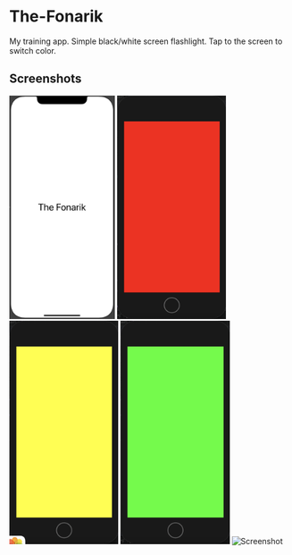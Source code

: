 # The-Fonarik
My training app. Simple black/white screen flashlight.
Tap to the screen to switch color.
## Screenshots
<img src="Screenshots/launchScreen.png" height="400" alt="Screenshot"/> <img src="/Screenshots/redLight.png" height="400" alt="Screenshot"/> <img src="/Screenshots/yellowLight.png" height="400" alt="Screenshot"/> <img src="/Screenshots/greenLight.png" height="400" alt="Screenshot"/> <img src="S/Screenshots/light.png" height="400" alt="Screenshot"/>
